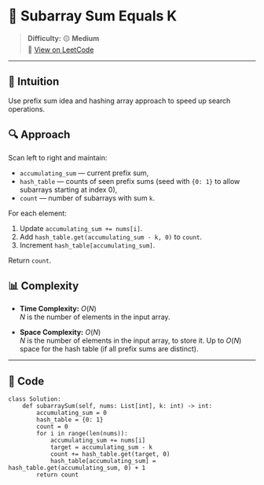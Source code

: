 
# 🧠 Subarray Sum Equals K

> **Difficulty:** 🟡 **Medium**\
> 📎 [View on LeetCode](https://leetcode.com/problems/subarray-sum-equals-k/description/)

---

## 📝 Intuition

Use prefix sum idea and hashing array approach to speed up search operations.

## 🔍 Approach

Scan left to right and maintain:
- `accumulating_sum` — current prefix sum,
- `hash_table` — counts of seen prefix sums (seed with `{0: 1}` to allow subarrays starting at index 0),
- `count` — number of subarrays with sum `k`.

For each element:
1. Update `accumulating_sum += nums[i]`.
2. Add `hash_table.get(accumulating_sum - k, 0)` to `count`.
3. Increment `hash_table[accumulating_sum]`.

Return `count`.

## 📊 Complexity

- **Time Complexity:** $O(N)$  
$N$ is the number of elements in the input array.


- **Space Complexity:** $O(N)$  
$N$ is the number of elements in the input array, to store it.
Up to $O(N)$ space for the hash table (if all prefix sums are distinct).

---

## 🧩 Code

```python3 []
class Solution:
    def subarraySum(self, nums: List[int], k: int) -> int:
        accumulating_sum = 0
        hash_table = {0: 1}
        count = 0
        for i in range(len(nums)):
            accumulating_sum += nums[i]
            target = accumulating_sum - k
            count += hash_table.get(target, 0)
            hash_table[accumulating_sum] = hash_table.get(accumulating_sum, 0) + 1
        return count
```

